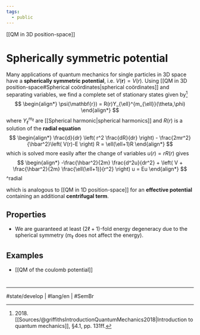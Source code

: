 ```yaml
---
tags:
  - public
---
```

[[QM in 3D position-space]]
# Spherically symmetric potential

Many applications of quantum mechanics for single particles in 3D space have a **spherically symmetric potential**,
i.e. $V(\mathbf{r}) = V(r)$.
Using [[QM in 3D position-space#Spherical coördinates|spherical coördinates]] and separating variables,
we find a complete set of stationary states given by[^2018]
$$
\begin{align*}
\psi(\mathbf{r}) = R(r)Y_{\ell}^{m_{\ell}}(\theta,\phi)
\end{align*}
$$
where $Y_{\ell}^{m_{\ell}}$ are [[Spherical harmonic|spherical harmonics]] and $R(r)$ is a solution of the **radial equation**
$$
\begin{align*}
\frac{d}{dr} \left( r^2 \frac{dR}{dr} \right) - \frac{2mr^2}{\hbar^2}\left( V(r)-E \right) R = \ell(\ell+1)R
\end{align*}
$$
which is solved more easily after the change of variables $u(r) = rR(r)$ gives
$$
\begin{align*}
-\frac{\hbar^2}{2m} \frac{d^2u}{dr^2} + \left( V + \frac{\hbar^2}{2m} \frac{\ell(\ell+1)}{r^2} \right) u = Eu
\end{align*}
$$
^radial

which is analogous to [[QM in 1D position-space]] for an **effective potential** containing an additional **centrifugal term**.

[^2018]: 2018\. [[Sources/@griffithsIntroductionQuantumMechanics2018|Introduction to quantum mechanics]], §4.1, pp. 131ff.

## Properties

- We are guaranteed at least $(2\ell+1)$-fold energy degeneracy due to the spherical symmetry ($m_{\ell}$ does not affect the energy).

## Examples

- [[QM of the coulomb potential]]

#
---
#state/develop | #lang/en | #SemBr
